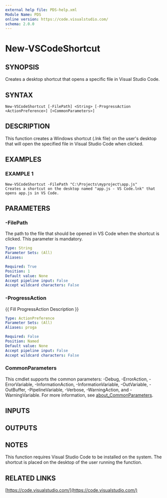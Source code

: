 ```yaml
---
external help file: PDS-help.xml
Module Name: PDS
online version: https://code.visualstudio.com/
schema: 2.0.0
---
```


# New-VSCodeShortcut

## SYNOPSIS
Creates a desktop shortcut that opens a specific file in Visual Studio Code.

## SYNTAX

```
New-VSCodeShortcut [-FilePath] <String> [-ProgressAction <ActionPreference>] [<CommonParameters>]
```

## DESCRIPTION
This function creates a Windows shortcut (.lnk file) on the user's desktop 
that will open the specified file in Visual Studio Code when clicked.

## EXAMPLES

### EXAMPLE 1
```
New-VSCodeShortcut -FilePath "C:\Projects\myproject\app.js"
Creates a shortcut on the desktop named "app.js - VS Code.lnk" that opens app.js in VS Code.
```

## PARAMETERS

### -FilePath
The path to the file that should be opened in VS Code when the shortcut is clicked.
This parameter is mandatory.

```yaml
Type: String
Parameter Sets: (All)
Aliases:

Required: True
Position: 1
Default value: None
Accept pipeline input: False
Accept wildcard characters: False
```

### -ProgressAction
{{ Fill ProgressAction Description }}

```yaml
Type: ActionPreference
Parameter Sets: (All)
Aliases: proga

Required: False
Position: Named
Default value: None
Accept pipeline input: False
Accept wildcard characters: False
```

### CommonParameters
This cmdlet supports the common parameters: -Debug, -ErrorAction, -ErrorVariable, -InformationAction, -InformationVariable, -OutVariable, -OutBuffer, -PipelineVariable, -Verbose, -WarningAction, and -WarningVariable. For more information, see [about_CommonParameters](http://go.microsoft.com/fwlink/?LinkID=113216).

## INPUTS

## OUTPUTS

## NOTES
This function requires Visual Studio Code to be installed on the system.
The shortcut is placed on the desktop of the user running the function.

## RELATED LINKS

[https://code.visualstudio.com/](https://code.visualstudio.com/)

